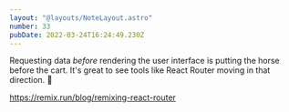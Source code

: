 ```yaml
---
layout: "@layouts/NoteLayout.astro"
number: 33
pubDate: 2022-03-24T16:24:49.230Z
---
```


Requesting data _before_ rendering the user interface is putting the horse before the cart. It's great to see tools like React Router moving in that direction. 🐎

https://remix.run/blog/remixing-react-router
